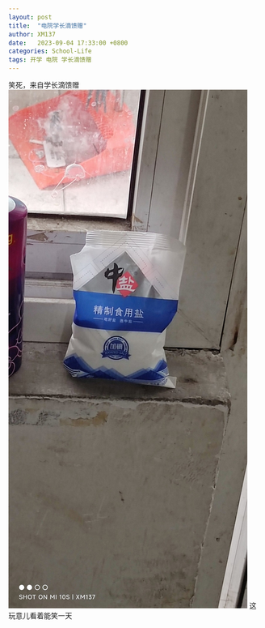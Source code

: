 ```yaml
---
layout: post
title:  "电院学长滴馈赠"
author: XM137
date:   2023-09-04 17:33:00 +0800
categories: School-Life
tags: 开学 电院 学长滴馈赠
---
```

笑死，来自学长滴馈赠<br>
![1693833737014.jpg](/assets/Daily-image/20230904/1693833737014.jpg)
这玩意儿看着能笑一天
